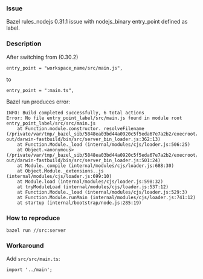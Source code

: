 ### Issue

Bazel rules_nodejs 0.31.1 issue with nodejs_binary entry_point defined as label.

### Description

After switching from (0.30.2)

```
entry_point = "workspace_name/src/main.js",
```

to

```
entry_point = ":main.ts",
```

Bazel run produces error:

```
INFO: Build completed successfully, 6 total actions
Error: No file entry_point_label/src/main.js found in module root entry_point_label/src/src/main.js
    at Function.module.constructor._resolveFilename (/private/var/tmp/_bazel_sib/5848ea03bd44a0920c5f5eda67e7a2b2/execroot/entry_point_label/bazel-out/darwin-fastbuild/bin/src/server_bin_loader.js:362:13)
    at Function.Module._load (internal/modules/cjs/loader.js:506:25)
    at Object.<anonymous> (/private/var/tmp/_bazel_sib/5848ea03bd44a0920c5f5eda67e7a2b2/execroot/entry_point_label/bazel-out/darwin-fastbuild/bin/src/server_bin_loader.js:501:24)
    at Module._compile (internal/modules/cjs/loader.js:688:30)
    at Object.Module._extensions..js (internal/modules/cjs/loader.js:699:10)
    at Module.load (internal/modules/cjs/loader.js:598:32)
    at tryModuleLoad (internal/modules/cjs/loader.js:537:12)
    at Function.Module._load (internal/modules/cjs/loader.js:529:3)
    at Function.Module.runMain (internal/modules/cjs/loader.js:741:12)
    at startup (internal/bootstrap/node.js:285:19)
```

### How to reproduce

    bazel run //src:server


### Workaround

Add `src/src/main.ts`:

```
import '../main';
```

